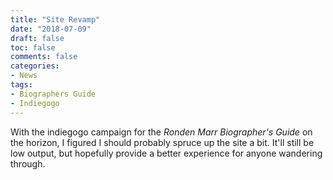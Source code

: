 ```yaml
---
title: "Site Revamp"
date: "2018-07-09"
draft: false
toc: false
comments: false
categories:
- News
tags:
- Biographers Guide
- Indiegogo
---
```

With the indiegogo campaign for the *Ronden Marr Biographer's Guide* on the horizon, I figured I should probably spruce up the site a bit. It'll still be low output, but hopefully provide a better experience for anyone wandering through.
<!--more-->
